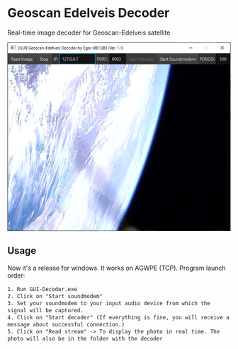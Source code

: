 # Geoscan Edelveis Decoder
Real-time image decoder for Geoscan-Edelveis satellite

![1](/img/124.png)
## Usage
Now it's a release for windows. It works on AGWPE (TCP). Program launch order:
```
1. Run GUI-Decoder.exe
2. Click on "Start soundmodem"
3. Set your soundmodem to your input audio device from which the signal will be captured.
4. Click on "Start decoder" (If everything is fine, you will receive a message about successful connection.)
5. Click on "Read stream" -> To display the photo in real time. The photo will also be in the folder with the decoder
```
